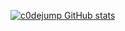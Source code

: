 [![c0dejump GitHub stats](https://github-readme-stats.vercel.app/api?username=c0dejump&theme=darcula&show_icons=true&count_private=true)](https://github-readme-stats.vercel.app/api?username=c0dejump&theme=darcula&show_icons=true&count_private=true)
